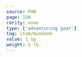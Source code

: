 ```yaml
---
source: PHB
page: 150
rarity: none
type: ['adventuring gear']
tag: item/mundane
value: 1 sp
weight: ½ lb.
---
```


